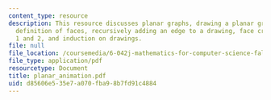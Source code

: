 ```yaml
---
content_type: resource
description: This resource discusses planar graphs, drawing a planar graph, recursive
  definition of faces, recursively adding an edge to a drawing, face creation rule
  1 and 2, and induction on drawings.
file: null
file_location: /coursemedia/6-042j-mathematics-for-computer-science-fall-2005/d85606e535e7a070fba98b7fd91c4884_planar_animation.pdf
file_type: application/pdf
resourcetype: Document
title: planar_animation.pdf
uid: d85606e5-35e7-a070-fba9-8b7fd91c4884
---
```

